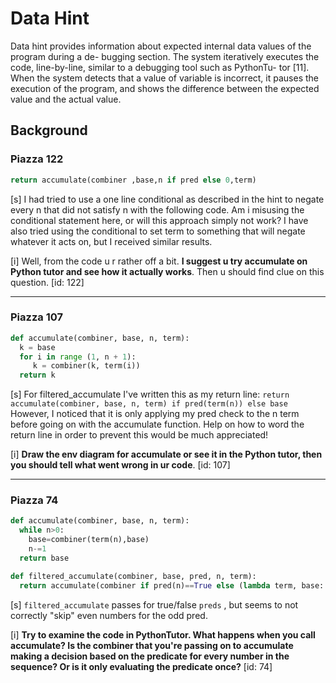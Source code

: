 # Data Hint

Data hint provides information about expected internal data values of the program during a de- bugging section. The system iteratively executes the code, line-by-line, similar to a debugging tool such as PythonTu- tor [11]. When the system detects that a value of variable is incorrect, it pauses the execution of the program, and shows the difference between the expected value and the actual value.


## Background

### Piazza 122

```python
return accumulate(combiner ,base,n if pred else 0,term)
```

[s] I had tried to use a one line conditional as described in the hint to negate every n that did not satisfy n with the following code. Am i misusing the conditional statement here, or will this approach simply not work? I have also tried using the conditional to set term to something that will negate whatever it acts on, but I received similar results.

[i] Well, from the code u r rather off a bit. **I suggest u try accumulate on Python tutor and see how it actually works**. Then u should find clue on this question. [id: 122]


---

### Piazza 107

```python
def accumulate(combiner, base, n, term):
  k = base
  for i in range (1, n + 1):
     k = combiner(k, term(i))
  return k
```

[s] For filtered_accumulate I've written this as my return line:
`return accumulate(combiner, base, n, term) if pred(term(n)) else base`
However, I noticed that it is only applying my pred check to the n term before going on with the accumulate function. Help on how to word the return line in order to prevent this would be much appreciated!

[i] **Draw the env diagram for accumulate or see it in the Python   tutor, then you should tell what went wrong in ur code**. [id: 107]


---

### Piazza 74

```python
def accumulate(combiner, base, n, term):
  while n>0:
    base=combiner(term(n),base)
    n-=1
  return base

def filtered_accumulate(combiner, base, pred, n, term):
  return accumulate(combiner if pred(n)==True else (lambda term, base: base), base, n, term)
```

[s] `filtered_accumulate` passes for true/false `preds` , but seems to not correctly "skip" even numbers for the odd pred.

[i] **Try to examine the code in PythonTutor. What happens when you call accumulate? Is the combiner that you're passing on to accumulate making a decision based on the predicate for every number in the sequence? Or is it only evaluating the predicate once?** [id: 74]
